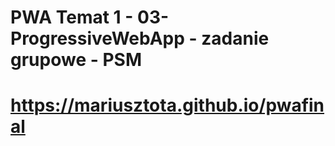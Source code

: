 # PWA Temat 1 -  03-ProgressiveWebApp -  zadanie grupowe - PSM 

#  https://mariusztota.github.io/pwafinal
